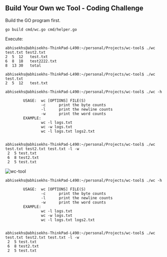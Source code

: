 ## Build Your Own wc Tool - Coding Challenge


Build the GO program first.

```console
go build cmd/wc.go cmd/helper.go
```
Execute:

```console
abhisekhs@abhisekhs-ThinkPad-L490:~/personal/Projects/wc-tool$ ./wc test.txt test2.txt
2  5  12   test.txt
6  8  18   test2222.txt
8  13 30   total

```
```console
abhisekhs@abhisekhs-ThinkPad-L490:~/personal/Projects/wc-tool$ ./wc test.txt
2  5  12   test.txt

```

```console
abhisekhs@abhisekhs-ThinkPad-L490:~/personal/Projects/wc-tool$ ./wc -h

        USAGE:  wc [OPTIONS] FILE(S)
                -c      print the byte counts
                -l      print the newline counts
                -w      print the word counts  
        EXAMPLE: 
                wc -l logs.txt
                wc -w logs.txt
                wc -l logs.txt logs2.txt
          

abhisekhs@abhisekhs-ThinkPad-L490:~/personal/Projects/wc-tool$ ./wc test.txt test2.txt test.txt -l -w
 2  5 test.txt
 6  8 test2.txt
 2  5 test.txt
```
![wc-tool](https://github.com/abhi11210646/wc-tool/assets/16542492/a39a1ff9-40b5-4a06-a9be-32ee4a49d5be)

```console
abhisekhs@abhisekhs-ThinkPad-L490:~/personal/Projects/wc-tool$ ./wc -h

        USAGE:  wc [OPTIONS] FILE(S)
                -c      print the byte counts
                -l      print the newline counts
                -w      print the word counts  
        EXAMPLE: 
                wc -l logs.txt
                wc -w logs.txt
                wc -l logs.txt logs2.txt
          

abhisekhs@abhisekhs-ThinkPad-L490:~/personal/Projects/wc-tool$ ./wc test.txt test2.txt test.txt -l -w
 2  5 test.txt
 6  8 test2.txt
 2  5 test.txt
```
